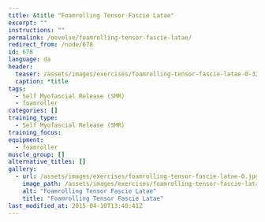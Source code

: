 ```yaml
---
title: &title "Foamrolling Tensor Fascie Latae"
excerpt: ""
instructions: ""
permalink: /oevelse/foamrolling-tensor-fascie-latae/
redirect_from: /node/678
id: 678
language: da
header:
  teaser: /assets/images/exercises/foamrolling-tensor-fascie-latae-0-320.jpg
  caption: *title
tags:
  - Self Myofascial Release (SMR)
  - foamroller
categories: []
training_type: 
  - Self Myofascial Release (SMR)
training_focus: 
equipment:
  - foamroller
muscle_group: []
alternative_titles: []
gallery:
  - url: /assets/images/exercises/foamrolling-tensor-fascie-latae-0.jpg
    image_path: /assets/images/exercises/foamrolling-tensor-fascie-latae-0-320.jpg
    alt: "Foamrolling Tensor Fascie Latae"
    title: "Foamrolling Tensor Fascie Latae"
last_modified_at: 2015-04-10T13:40:41Z
---
```

